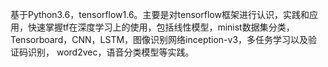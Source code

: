 基于Python3.6，tensorflow1.6。主要是对tensorflow框架进行认识，实践和应用，快速掌握tf在深度学习上的使用，包括线性模型，minist数据集分类，Tensorboard，CNN，LSTM，图像识别网络inception-v3，多任务学习以及验证码识别， word2vec，语音分类模型等实践。
